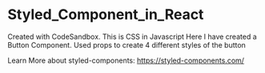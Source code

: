 # Styled_Component_in_React
Created with CodeSandbox.
This is CSS in Javascript
Here I have created a Button Component. 
Used props to create 4 different styles of the button

Learn More about styled-components:
https://styled-components.com/
